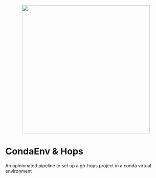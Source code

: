 <p align="center">
  <img src="https://github.com/neriiacopo/CondaEnv_Hops/assets/50297074/bcb9b2e4-a095-4f26-9b18-91fafb2e45d5" width="400px">
</p>

# CondaEnv & Hops
An opinionated pipeline to set up a gh-hops project in a conda virtual environment
